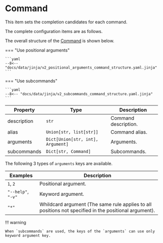 # Command

This item sets the completion candidates for each command.

The complete configuration items are as follows.

The overall structure of the [Command](#command) is shown below.

=== "Use positional arguments"

    ```yaml
    --8<-- "docs/data/jinja/v2_positional_arguments_command_structure.yaml.jinja"
    ```

=== "Use subcommands"

    ```yaml
    --8<-- "docs/data/jinja/v2_subcommands_command_structure.yaml.jinja"
    ```

| Property    | Type                              | Description          |
| ----------- | --------------------------------- | -------------------- |
| description | `str`                             | Command description. |
| alias       | `Union[str, list[str]]`           | Command alias.       |
| arguments   | `Dict[Union[str, int], Argument]` | Arguments.           |
| subcommands | `Dict[str, Command]`              | Subcommands.         |

The following 3 types of `arguments` keys are available.

| Examples           | Description                                                                                           |
| ------------------ | ----------------------------------------------------------------------------------------------------- |
| `1`, `2`           | Positional argument.                                                                                  |
| `"--help"`, `"-v"` | Keyword argument.                                                                                     |
| `"*"`              | Whildcard argument (The same rule applies to all positions not specified in the positional argument). |

!!! warning

    When `subcommands` are used, the keys of the `arguments` can use only keyword argument key.
